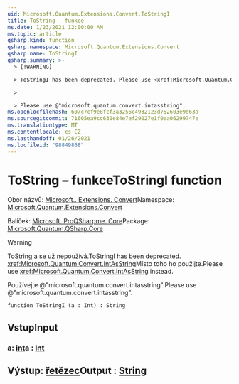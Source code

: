 ```yaml
---
uid: Microsoft.Quantum.Extensions.Convert.ToStringI
title: ToString – funkce
ms.date: 1/23/2021 12:00:00 AM
ms.topic: article
qsharp.kind: function
qsharp.namespace: Microsoft.Quantum.Extensions.Convert
qsharp.name: ToStringI
qsharp.summary: >-
  > [!WARNING]

  > ToStringI has been deprecated. Please use <xref:Microsoft.Quantum.Convert.IntAsString> instead.

  >

  > Please use @"microsoft.quantum.convert.intasstring".
ms.openlocfilehash: 607c7cf9e8fcf3a3256c4932123d752603e9d63a
ms.sourcegitcommit: 71605ea9cc630e84e7ef29027e1f0ea06299747e
ms.translationtype: MT
ms.contentlocale: cs-CZ
ms.lasthandoff: 01/26/2021
ms.locfileid: "98849868"
---
```

# <a name="tostringi-function"></a><span data-ttu-id="84c07-102">ToString – funkce</span><span class="sxs-lookup"><span data-stu-id="84c07-102">ToStringI function</span></span>

<span data-ttu-id="84c07-103">Obor názvů: [Microsoft.. Extensions. Convert](xref:Microsoft.Quantum.Extensions.Convert)</span><span class="sxs-lookup"><span data-stu-id="84c07-103">Namespace: [Microsoft.Quantum.Extensions.Convert](xref:Microsoft.Quantum.Extensions.Convert)</span></span>

<span data-ttu-id="84c07-104">Balíček: [Microsoft. ProQSharpme. Core](https://nuget.org/packages/Microsoft.Quantum.QSharp.Core)</span><span class="sxs-lookup"><span data-stu-id="84c07-104">Package: [Microsoft.Quantum.QSharp.Core](https://nuget.org/packages/Microsoft.Quantum.QSharp.Core)</span></span>


> [!WARNING]
> <span data-ttu-id="84c07-105">ToString a se už nepoužívá.</span><span class="sxs-lookup"><span data-stu-id="84c07-105">ToStringI has been deprecated.</span></span> <span data-ttu-id="84c07-106"><xref:Microsoft.Quantum.Convert.IntAsString>Místo toho ho použijte.</span><span class="sxs-lookup"><span data-stu-id="84c07-106">Please use <xref:Microsoft.Quantum.Convert.IntAsString> instead.</span></span>
>
> <span data-ttu-id="84c07-107">Používejte @"microsoft.quantum.convert.intasstring".</span><span class="sxs-lookup"><span data-stu-id="84c07-107">Please use @"microsoft.quantum.convert.intasstring".</span></span>



```qsharp
function ToStringI (a : Int) : String
```


## <a name="input"></a><span data-ttu-id="84c07-108">Vstup</span><span class="sxs-lookup"><span data-stu-id="84c07-108">Input</span></span>

### <a name="a--int"></a><span data-ttu-id="84c07-109">a: [int](xref:microsoft.quantum.lang-ref.int)</span><span class="sxs-lookup"><span data-stu-id="84c07-109">a : [Int](xref:microsoft.quantum.lang-ref.int)</span></span>





## <a name="output--string"></a><span data-ttu-id="84c07-110">Výstup: [řetězec](xref:microsoft.quantum.lang-ref.string)</span><span class="sxs-lookup"><span data-stu-id="84c07-110">Output : [String](xref:microsoft.quantum.lang-ref.string)</span></span>

